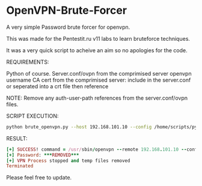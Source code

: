 # OpenVPN-Brute-Forcer
A very simple Password brute forcer for openvpn.

This was made for the Pentestit.ru v11 labs to learn bruteforce techniques.

It was a very quick script to acheive an aim so no apologies for the code.

REQUIREMENTS:

Python of course.
Server.conf/ovpn from the comprimised server
openvpn username
CA cert from the comprimised server: include in the server.conf or seperated into a crt file then reference

NOTE: Remove any auth-user-path references from the server.conf/ovpn files.


SCRIPT EXECUTION:
```bash
python brute_openvpn.py --host 192.168.101.10 --config /home/scripts/python/server.conf --user xxxxxx --passlist /usr/share/john/password.lst
```

RESULT:
```ruby
[+] SUCCESS! command = /usr/sbin/openvpn --remote 192.168.101.10 --config /home/scripts/python/server.conf --auth-user-pass /tmp/sb_test/tmp4HdLuM
[+] Password: ***REMOVED***
[+] VPN Process stopped and temp files removed
Terminated
```

Please feel free to update.
